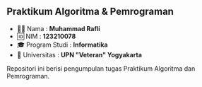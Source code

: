 ## Praktikum Algoritma & Pemrograman

- 🧑🏼 Nama : **Muhammad Rafli**
- 🆔 NIM : **123210078**
- 🎓 Program Studi : **Informatika**
- 🏫 Universitas : **UPN "Veteran" Yogyakarta**

Repositori ini berisi pengumpulan tugas Praktikum Algoritma dan Pemrograman.
